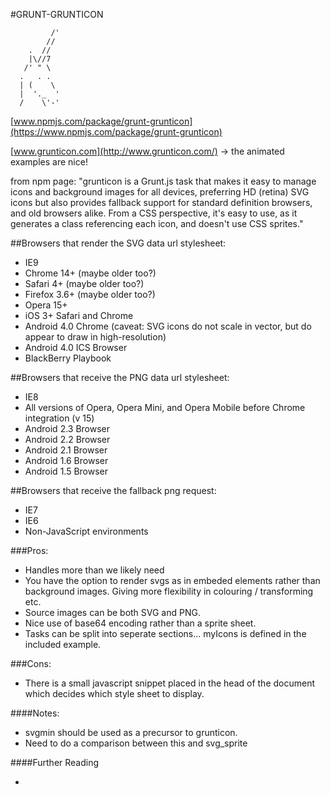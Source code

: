 #GRUNT-GRUNTICON
```
         /'
        //
    .  //
    |\//7
   /' " \
  .   . .
  | (    \
  |  '._  '
  /    \'-'
```


[www.npmjs.com/package/grunt-grunticon](https://www.npmjs.com/package/grunt-grunticon)

[www.grunticon.com](http://www.grunticon.com/) -> the animated examples are nice!

from npm page:  "grunticon is a Grunt.js task that makes it easy to manage icons and background images for all devices, preferring HD (retina) SVG icons but also provides fallback support for standard definition browsers, and old browsers alike. From a CSS perspective, it's easy to use, as it generates a class referencing each icon, and doesn't use CSS sprites."

##Browsers that render the SVG data url stylesheet:

* IE9
* Chrome 14+ (maybe older too?)
* Safari 4+ (maybe older too?)
* Firefox 3.6+ (maybe older too?)
* Opera 15+
* iOS 3+ Safari and Chrome
* Android 4.0 Chrome (caveat: SVG icons do not scale in vector, but do appear to draw in high-resolution)
* Android 4.0 ICS Browser
* BlackBerry Playbook

##Browsers that receive the PNG data url stylesheet:

* IE8
* All versions of Opera, Opera Mini, and Opera Mobile before Chrome integration (v 15)
* Android 2.3 Browser
* Android 2.2 Browser
* Android 2.1 Browser
* Android 1.6 Browser
* Android 1.5 Browser

##Browsers that receive the fallback png request:

* IE7
* IE6
* Non-JavaScript environments


###Pros:

* Handles more than we likely need
* You have the option to render svgs as in embeded elements rather than background images.  Giving more flexibility in colouring / transforming etc.
* Source images can be both SVG and PNG.
* Nice use of base64 encoding rather than a sprite sheet.
* Tasks can be split into seperate sections... myIcons is defined in the included example.


###Cons:

* There is a small javascript snippet placed in the head of the document which decides which style sheet to display.

####Notes:
* svgmin should be used as a precursor to grunticon.
* Need to do a comparison between this and svg_sprite

####Further Reading

* 
